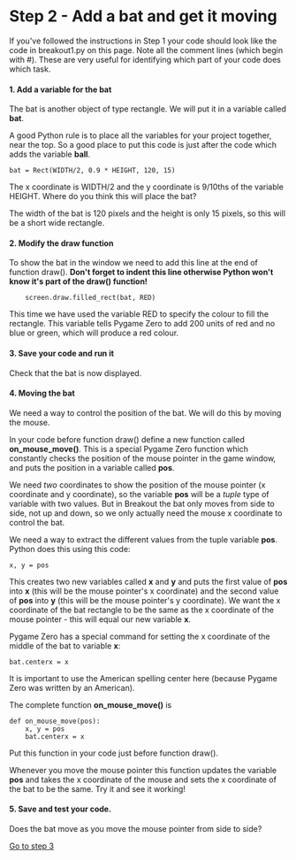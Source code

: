 # Step 2 - Add a bat and get it moving

If you've followed the instructions in Step 1 your code should look like the code in breakout1.py on this page. Note all the comment lines (which begin with #). These are very useful for identifying which part of your code does which task.

#### 1. Add a variable for the bat

The bat is another object of type rectangle. We will put it in a variable called **bat**.

A good Python rule is to place all the variables for your project together, near the top. So a good place to put this code is just after the code which adds the variable **ball**.
```
bat = Rect(WIDTH/2, 0.9 * HEIGHT, 120, 15)
```
The x coordinate is WIDTH/2 and the y coordinate is 9/10ths of the variable HEIGHT. Where do you think this will place the bat? 

The width of the bat is 120 pixels and the height is only 15 pixels, so this will be a short wide rectangle.

#### 2. Modify the draw function

To show the bat in the window we need to add this line at the end of function draw(). **Don't forget to indent this line otherwise Python won't know it's part of the draw() function!**
```
    screen.draw.filled_rect(bat, RED)
```
This time we have used the variable RED to specify the colour to fill the rectangle. This variable tells Pygame Zero to add 200 units of red and no blue or green, which will produce a red colour.

#### 3. Save your code and run it

Check that the bat is now displayed.

#### 4. Moving the bat

We need a way to control the position of the bat. We will do this by moving the mouse.

In your code before function draw() define a new function called **on_mouse_move()**. This is a special Pygame Zero function which constantly checks the position of the mouse pointer in the game window, and puts the position in a variable called **pos**.

We need *two* coordinates to show the position of the mouse pointer (x coordinate and y coordinate), so the variable **pos** will be a *tuple* type of variable with two values. But in Breakout the bat only moves from side to side, not up and down, so we only actually need the mouse x coordinate to control the bat. 

We need a way to extract the different values from the tuple variable **pos**. Python does this using this code:
```
x, y = pos
```
This creates two new variables called **x** and **y** and puts the first value of **pos** into **x** (this will be the mouse pointer's x coordinate) and the second value of **pos** into **y** (this will be the mouse pointer's y coordinate). We want the x coordinate of the bat rectangle to be the same as the x coordinate of the mouse pointer - this will equal our new variable **x**. 

Pygame Zero has a special command for setting the x coordinate of the middle of the bat to variable **x**:
```
bat.centerx = x
```

It is important to use the American spelling center here (because Pygame Zero was written by an American).

The complete function **on_mouse_move()** is
```
def on_mouse_move(pos):
    x, y = pos
    bat.centerx = x
```

Put this function in your code just before function draw().

Whenever you move the mouse pointer this function updates the variable **pos** and takes the x coordinate of the mouse and sets the x coordinate of the bat to be the same. Try it and see it working!

#### 5. Save and test your code.

Does the bat move as you move the mouse pointer from side to side?

[Go to step 3](../step03-move_the_ball)
